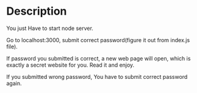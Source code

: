 # Description 

You just Have to start node server. 

Go to localhost:3000, submit correct password(figure it out from index.js file). 

If password you submitted is correct, a new web page will open, which is exactly a secret website for you.
Read it and enjoy.

If you submitted wrong password, You have to submit correct password again.
